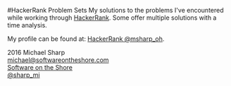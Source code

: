 #HackerRank Problem Sets
My solutions to the problems I've encountered while working through
[HackerRank](http://www.hackerrank.com). Some offer multiple solutions with
a time analysis.  

My profile can be found at: [HackerRank @msharp_oh](https://www.hackerrank.com/msharp_oh).  

2016 Michael Sharp  
michael@softwareontheshore.com  
[Software on the Shore](http://www.softwareontheshore.com)  
[@sharp_mi](https://twitter.com/sharp_mi)  
